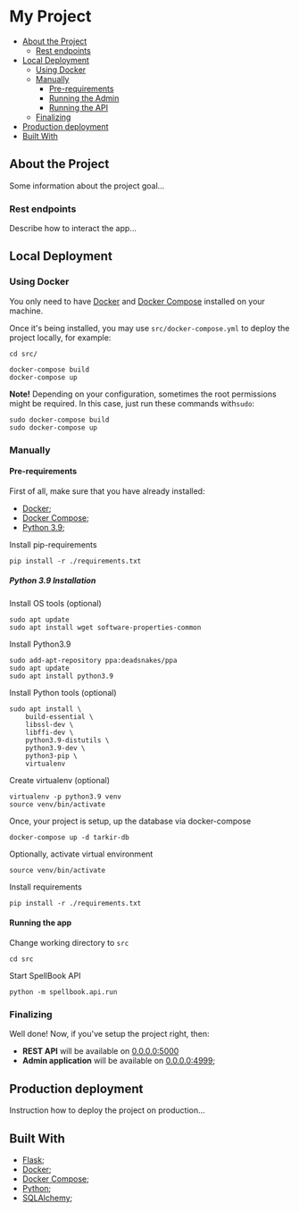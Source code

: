 # My Project

- [About the Project](#about-the-project)
    - [Rest endpoints](#rest-endpoints)
- [Local Deployment](#local-deployment)
    - [Using Docker](#using-docker)
    - [Manually](#manually)
        - [Pre-requirements](#pre-requirements)
        - [Running the Admin](#running-the-admin)
        - [Running the API](#running-the-api)
    - [Finalizing](#finalizing)
- [Production deployment](#production-deployment)
- [Built With](#built-with)

## About the Project

Some information about the project goal...

### Rest endpoints

Describe how to interact the app...

## Local Deployment

### Using Docker

You only need to have [Docker](https://docs.docker.com/engine/install/ubuntu/)
  and [Docker Compose](https://docs.docker.com/compose/install/) installed on
  your machine.

Once it's being installed, you may use `src/docker-compose.yml` to deploy the 
project
  locally, for example:
```shell script
cd src/

docker-compose build
docker-compose up
```

**Note!** Depending on your configuration, sometimes the root permissions might
  be required. In this case, just run these commands with`sudo`:
```shell script
sudo docker-compose build
sudo docker-compose up
```

### Manually

#### Pre-requirements

First of all, make sure that you have already installed:
* [Docker](https://docs.docker.com/engine/install/ubuntu/);
* [Docker Compose](https://docs.docker.com/compose/install/);
* [Python 3.9](#python-39-installation);


Install pip-requirements
```shell script
pip install -r ./requirements.txt
```

##### Python 3.9 Installation

Install OS tools (optional)
```shell script
sudo apt update 
sudo apt install wget software-properties-common
```

Install Python3.9
```shell script
sudo add-apt-repository ppa:deadsnakes/ppa
sudo apt update
sudo apt install python3.9
```

Install Python tools (optional)
```shell script
sudo apt install \
    build-essential \
    libssl-dev \
    libffi-dev \
    python3.9-distutils \
    python3.9-dev \
    python3-pip \
    virtualenv
```

Create virtualenv (optional)
```shell script
virtualenv -p python3.9 venv
source venv/bin/activate
```

Once, your project is setup, up the database via docker-compose
```shell script
docker-compose up -d tarkir-db
```

Optionally, activate virtual environment
```shell script
source venv/bin/activate
```

Install requirements
```shell script
pip install -r ./requirements.txt
```

#### Running the app

Change working directory to `src`
```shell script
cd src
```


Start SpellBook API
```shell script
python -m spellbook.api.run
```

### Finalizing

Well done! Now, if you've setup the project right, then:
* **REST API** will be available on [0.0.0.0:5000](http://0.0.0.0:5000/)
* **Admin application** will be available on
  [0.0.0.0:4999](http://0.0.0.0:5000/admin/);


## Production deployment

Instruction how to deploy the project on production...

## Built With

* [Flask]();
* [Docker](https://docs.docker.com/engine/install/ubuntu/);
* [Docker Compose](https://docs.docker.com/compose/install/);
* [Python]();
* [SQLAlchemy]();
